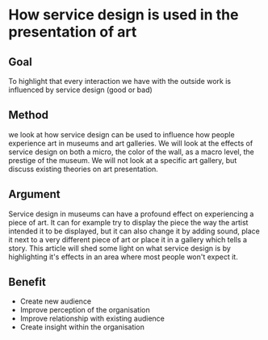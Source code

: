 # How service design is used in the presentation of art

## Goal

To highlight that every interaction we have with the outside work is influenced by service design (good or bad)

## Method

we look at how service design can be used to influence how people experience art in museums and art galleries.
We will look at the effects of service design on both a micro, the color of the wall, as a macro level, the prestige of the museum. We will not look at a specific art gallery, but discuss existing theories on art presentation.


## Argument

Service design in museums can have a profound effect on experiencing a piece of art. It can for example try to display the piece the way the artist intended it to be displayed, but it can also change it by adding sound, place it next to a very different piece of art or place it in a gallery which tells a story. This article will shed some light on what service design is by highlighting it's effects in an area where most people won't expect it.

## Benefit

* Create new audience
* Improve perception of the organisation
* Improve relationship with existing audience
* Create insight within the organisation
